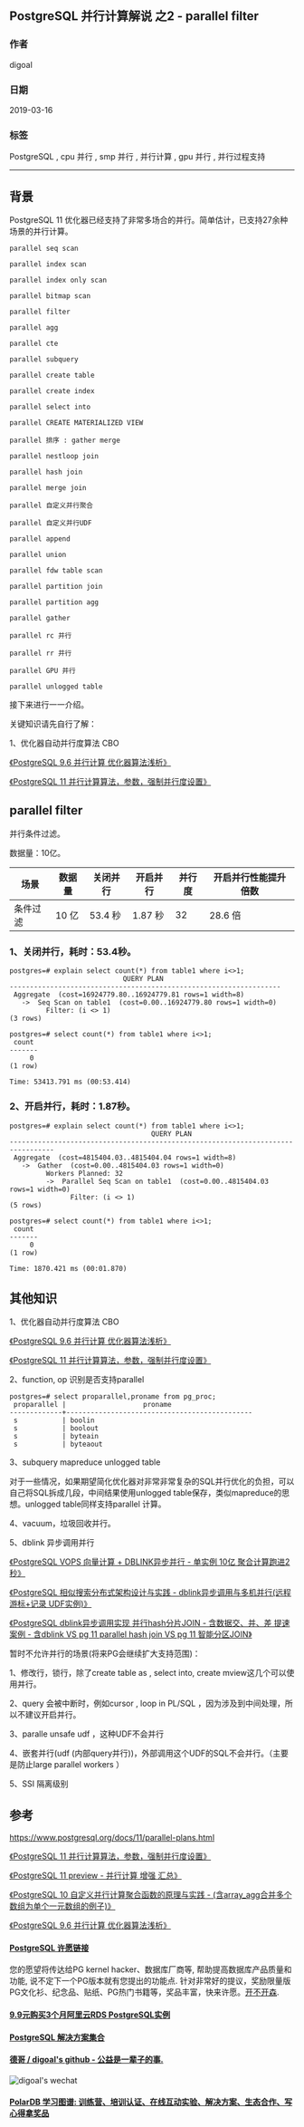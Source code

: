## PostgreSQL 并行计算解说 之2 - parallel filter    
                                              
### 作者                                              
digoal                                              
                                              
### 日期                                              
2019-03-16                                              
                                              
### 标签                                              
PostgreSQL , cpu 并行 , smp 并行 , 并行计算 , gpu 并行 , 并行过程支持     
                                          
----                                        
                                          
## 背景        
PostgreSQL 11 优化器已经支持了非常多场合的并行。简单估计，已支持27余种场景的并行计算。    
    
```    
parallel seq scan    
    
parallel index scan    
    
parallel index only scan    
    
parallel bitmap scan    
    
parallel filter    
    
parallel agg    
    
parallel cte    
    
parallel subquery    
    
parallel create table    
    
parallel create index    
    
parallel select into    
    
parallel CREATE MATERIALIZED VIEW    
    
parallel 排序 : gather merge     
    
parallel nestloop join    
    
parallel hash join    
    
parallel merge join    
    
parallel 自定义并行聚合    
    
parallel 自定义并行UDF    
    
parallel append    
    
parallel union    
    
parallel fdw table scan    
    
parallel partition join    
    
parallel partition agg    
    
parallel gather    
    
parallel rc 并行    
    
parallel rr 并行    
    
parallel GPU 并行    
    
parallel unlogged table     
```    
    
接下来进行一一介绍。    
    
关键知识请先自行了解：    
    
1、优化器自动并行度算法 CBO     
    
[《PostgreSQL 9.6 并行计算 优化器算法浅析》](../201608/20160816_02.md)      
    
[《PostgreSQL 11 并行计算算法，参数，强制并行度设置》](../201812/20181218_01.md)      
    
## parallel filter   
并行条件过滤。    
    
数据量：10亿。    
     
场景 | 数据量 | 关闭并行 | 开启并行 | 并行度 | 开启并行性能提升倍数  
---|---|---|---|---|---  
条件过滤 | 10 亿 | 53.4 秒 | 1.87 秒 | 32 | 28.6 倍   
    
### 1、关闭并行，耗时：53.4秒。    
    
```    
postgres=# explain select count(*) from table1 where i<>1;  
                            QUERY PLAN                               
-------------------------------------------------------------------  
 Aggregate  (cost=16924779.80..16924779.81 rows=1 width=8)  
   ->  Seq Scan on table1  (cost=0.00..16924779.80 rows=1 width=0)  
         Filter: (i <> 1)  
(3 rows)  
    
postgres=# select count(*) from table1 where i<>1;  
 count   
-------  
     0  
(1 row)  
  
Time: 53413.791 ms (00:53.414)  
```    
    
### 2、开启并行，耗时：1.87秒。    
    
```    
postgres=# explain select count(*) from table1 where i<>1;  
                                   QUERY PLAN                                      
---------------------------------------------------------------------------------  
 Aggregate  (cost=4815404.03..4815404.04 rows=1 width=8)  
   ->  Gather  (cost=0.00..4815404.03 rows=1 width=0)  
         Workers Planned: 32  
         ->  Parallel Seq Scan on table1  (cost=0.00..4815404.03 rows=1 width=0)  
               Filter: (i <> 1)  
(5 rows)   
    
postgres=# select count(*) from table1 where i<>1;  
 count   
-------  
     0  
(1 row)  
  
Time: 1870.421 ms (00:01.870)  
```    
    
## 其他知识    
    
1、优化器自动并行度算法 CBO     
    
[《PostgreSQL 9.6 并行计算 优化器算法浅析》](../201608/20160816_02.md)      
    
[《PostgreSQL 11 并行计算算法，参数，强制并行度设置》](../201812/20181218_01.md)      
    
2、function, op 识别是否支持parallel    
    
```    
postgres=# select proparallel,proname from pg_proc;    
 proparallel |                   proname                        
-------------+----------------------------------------------    
 s           | boolin    
 s           | boolout    
 s           | byteain    
 s           | byteaout    
```    
    
3、subquery mapreduce unlogged table    
    
对于一些情况，如果期望简化优化器对非常非常复杂的SQL并行优化的负担，可以自己将SQL拆成几段，中间结果使用unlogged table保存，类似mapreduce的思想。unlogged table同样支持parallel 计算。    
    
4、vacuum，垃圾回收并行。    
    
5、dblink 异步调用并行    
    
[《PostgreSQL VOPS 向量计算 + DBLINK异步并行 - 单实例 10亿 聚合计算跑进2秒》](../201802/20180210_01.md)      
    
[《PostgreSQL 相似搜索分布式架构设计与实践 - dblink异步调用与多机并行(远程 游标+记录 UDF实例)》](../201802/20180205_03.md)      
    
[《PostgreSQL dblink异步调用实现 并行hash分片JOIN - 含数据交、并、差 提速案例 - 含dblink VS pg 11 parallel hash join VS pg 11 智能分区JOIN》](../201802/20180201_02.md)      
    
暂时不允许并行的场景(将来PG会继续扩大支持范围)：    
    
1、修改行，锁行，除了create table as , select into, create mview这几个可以使用并行。    
    
2、query 会被中断时，例如cursor , loop in PL/SQL ，因为涉及到中间处理，所以不建议开启并行。     
    
3、paralle unsafe udf ，这种UDF不会并行    
    
4、嵌套并行(udf (内部query并行))，外部调用这个UDF的SQL不会并行。（主要是防止large parallel workers ）    
    
5、SSI 隔离级别    
    
## 参考    
https://www.postgresql.org/docs/11/parallel-plans.html    
    
[《PostgreSQL 11 并行计算算法，参数，强制并行度设置》](../201812/20181218_01.md)      
    
[《PostgreSQL 11 preview - 并行计算 增强 汇总》](../201805/20180519_02.md)      
    
[《PostgreSQL 10 自定义并行计算聚合函数的原理与实践 - (含array_agg合并多个数组为单个一元数组的例子)》](../201801/20180119_04.md)      
    
[《PostgreSQL 9.6 并行计算 优化器算法浅析》](../201608/20160816_02.md)      
      
  
  
  
  
  
  
  
  
  
  
  
  
  
  
  
  
  
  
  
  
  
  
  
  
  
  
  
  
  
  
  
  
  
  
  
  
  
  
  
  
  
  
  
  
  
  
  
  
  
  
  
  
  
  
  
  
  
  
  
  
  
  
  
  
  
  
  
  
  
#### [PostgreSQL 许愿链接](https://github.com/digoal/blog/issues/76 "269ac3d1c492e938c0191101c7238216")
您的愿望将传达给PG kernel hacker、数据库厂商等, 帮助提高数据库产品质量和功能, 说不定下一个PG版本就有您提出的功能点. 针对非常好的提议，奖励限量版PG文化衫、纪念品、贴纸、PG热门书籍等，奖品丰富，快来许愿。[开不开森](https://github.com/digoal/blog/issues/76 "269ac3d1c492e938c0191101c7238216").  
  
  
#### [9.9元购买3个月阿里云RDS PostgreSQL实例](https://www.aliyun.com/database/postgresqlactivity "57258f76c37864c6e6d23383d05714ea")
  
  
#### [PostgreSQL 解决方案集合](https://yq.aliyun.com/topic/118 "40cff096e9ed7122c512b35d8561d9c8")
  
  
#### [德哥 / digoal's github - 公益是一辈子的事.](https://github.com/digoal/blog/blob/master/README.md "22709685feb7cab07d30f30387f0a9ae")
  
  
![digoal's wechat](../pic/digoal_weixin.jpg "f7ad92eeba24523fd47a6e1a0e691b59")
  
  
#### [PolarDB 学习图谱: 训练营、培训认证、在线互动实验、解决方案、生态合作、写心得拿奖品](https://www.aliyun.com/database/openpolardb/activity "8642f60e04ed0c814bf9cb9677976bd4")
  
